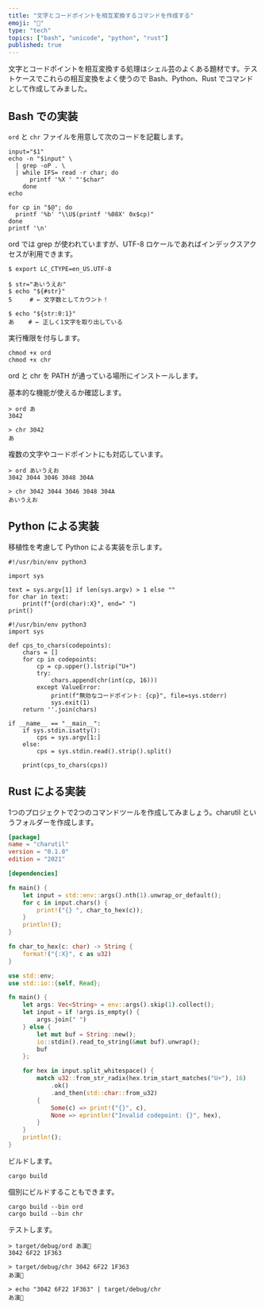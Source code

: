 ```yaml
---
title: "文字とコードポイントを相互変換するコマンドを作成する"
emoji: "🔁"
type: "tech"
topics: ["bash", "unicode", "python", "rust"]
published: true
---
```


文字とコードポイントを相互変換する処理はシェル芸のよくある題材です。テストケースでこれらの相互変換をよく使うので Bash、Python、Rust でコマンドとして作成してみました。

Bash での実装
-------------

`ord` と `chr` ファイルを用意して次のコードを記載します。

```sh:ord
input="$1"
echo -n "$input" \
  | grep -oP . \
  | while IFS= read -r char; do
      printf '%X ' "'$char"
    done
echo
```


```sh:chr
for cp in "$@"; do
  printf '%b' "\\U$(printf '%08X' 0x$cp)"
done
printf '\n'
```

ord では grep が使われていますが、UTF-8 ロケールであればインデックスアクセスが利用できます。

```
$ export LC_CTYPE=en_US.UTF-8

$ str="あいうえお"
$ echo "${#str}"
5     # ← 文字数としてカウント！

$ echo "${str:0:1}"
あ    # ← 正しく1文字を取り出している
```

実行権限を付与します。

```
chmod +x ord
chmod +x chr
```

ord と chr を PATH が通っている場所にインストールします。

基本的な機能が使えるか確認します。

```
> ord あ
3042 
```

```
> chr 3042
あ
```

複数の文字やコードポイントにも対応しています。

```
> ord あいうえお
3042 3044 3046 3048 304A 
```

```
> chr 3042 3044 3046 3048 304A
あいうえお
```

Python による実装
-----------------

移植性を考慮して Python による実装を示します。

```python:ord
#!/usr/bin/env python3

import sys

text = sys.argv[1] if len(sys.argv) > 1 else ""
for char in text:
    print(f"{ord(char):X}", end=" ")
print()
```


```python:chr
#!/usr/bin/env python3
import sys

def cps_to_chars(codepoints):
    chars = []
    for cp in codepoints:
        cp = cp.upper().lstrip("U+")
        try:
            chars.append(chr(int(cp, 16)))
        except ValueError:
            print(f"無効なコードポイント: {cp}", file=sys.stderr)
            sys.exit(1)
    return ''.join(chars)

if __name__ == "__main__":
    if sys.stdin.isatty():
        cps = sys.argv[1:]
    else:
        cps = sys.stdin.read().strip().split()

    print(cps_to_chars(cps))
```

Rust による実装
---------------

1つのプロジェクトで2つのコマンドツールを作成してみましょう。charutil というフォルダーを作成します。

```toml:Cargo.toml
[package]
name = "charutil"
version = "0.1.0"
edition = "2021"

[dependencies]
```

```rust:src/bin/ord.rs
fn main() {
    let input = std::env::args().nth(1).unwrap_or_default();
    for c in input.chars() {
        print!("{} ", char_to_hex(c));
    }
    println!();
}

fn char_to_hex(c: char) -> String {
    format!("{:X}", c as u32)
}
```

```rust:src/bin/chr.rs
use std::env;
use std::io::{self, Read};

fn main() {
    let args: Vec<String> = env::args().skip(1).collect();
    let input = if !args.is_empty() {
        args.join(" ")
    } else {
        let mut buf = String::new();
        io::stdin().read_to_string(&mut buf).unwrap();
        buf
    };

    for hex in input.split_whitespace() {
        match u32::from_str_radix(hex.trim_start_matches("U+"), 16)
            .ok()
            .and_then(std::char::from_u32)
        {
            Some(c) => print!("{}", c),
            None => eprintln!("Invalid codepoint: {}", hex),
        }
    }
    println!();
}
```

ビルドします。

```
cargo build
```

個別にビルドすることもできます。

```
cargo build --bin ord
cargo build --bin chr
```

テストします。

```
> target/debug/ord あ漢🍣
3042 6F22 1F363 
```

```
> target/debug/chr 3042 6F22 1F363
あ漢🍣
```

```
> echo "3042 6F22 1F363" | target/debug/chr
あ漢🍣
```

